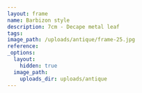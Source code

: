 ```yaml
---
layout: frame
name: Barbizon style
description: 7cm - Decape metal leaf
tags:
image_path: /uploads/antique/frame-25.jpg
reference:
_options:
  layout:
    hidden: true
  image_path:
    uploads_dir: uploads/antique
---
```


